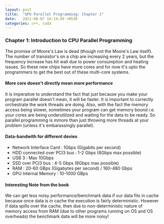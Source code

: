 ```yaml
---
layout: post
title:  "GPU Parallel Programming: Chapter 1"
date:   2021-08-07 14:14:49 +0530
categories: c++, cuda
---
```


### Chapter 1: Introduction to CPU Parallel Programming

The promise of Moore's Law is dead (though not the Moore's Law itself). The number of transistor's on a chip are
increasing every 2 years, but the frequency increase has hit wall due to power consumption and heating issues.
So these new chips have more cores and for now it's upto the programmers to get the best out of these multi-core systems.

#### More core doesn't directly mean more performance

It is imperative to understand the fact that just because you make your program parallel doesn't mean, it will be faster.
It is important to correctly orchestrate the work threads are doing. Also, with the fact the memory access being slower,
sometimes your program can get memory bound i.e. your cores are being underutilized and waiting for the data to be ready.
So parallel programming is mmore than just throwing more threads at your problem (unless it's embarassingly parallel).

#### Data-bandwith for different devies

* Network Interface Card : 1Gbps (Gigabits per second)
* HDD connected over PCI3 bus : 1-2 Gbps (6Gbps max possible)
* USB 3 : Max 10Gbps
* SSD over PCI3 bus : 4-5 Gbps (6Gbps max possible)
* RAM : 20-60 GBps (Gigabytes per second) / 160-480 Gbps
* GPU Internal Memory : 10-1000 GBps

#### Interesting Note from the book

We can get less noisy performance/benchmark data if our data fits in cache because once data is in cache the execution
is fairly deterministic. However if data spills over the cache, then due to non-deterministic nature of memory access
from RAM (due to other programs running on OS and OS overheads) the benchmark data will be more noisy!

